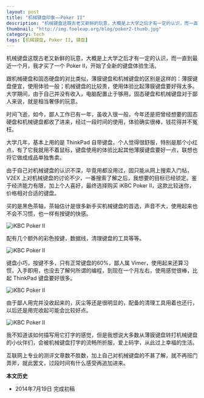 ```yaml
---
layout: post
title: "机械键盘印象——Poker II"
description: "机械键盘这既古老又新鲜的玩意，大概是上大学之后才有一定的认识，而一直到最近一个月，我才买了一个 Poker II，开始了全新的键盘体验生活。"
thumbnail: "http://img.fooleap.org/blog/poker2-thumb.jpg"
category: tech
tags: [机械键盘, Poker II, 键盘]
---
```


机械键盘这既古老又新鲜的玩意，大概是上大学之后才有一定的认识，而一直到最近一个月，我才买了一个 Poker II，开始了全新的键盘体验生活。

跟机械硬盘和固态硬盘的对比类似，薄膜键盘和机械键盘的区别是这样的：薄膜键盘便宜，使用体验一般；机械键盘的比较贵，使用体验比起薄膜键盘要好得太多。大学期间，由于自己并没有收入，电脑配置止于够用，固态硬盘和机械键盘对于鄙人来说，就是相当奢侈的玩意。

时间飞逝，如今，鄙人工作已有一年，虽收入很一般，今年还是把曾经想要的固态硬盘和机械键盘都收了进来，经过一段时间的使用，体验确实很棒，钱花得并不冤枉。

大学几年，基本上用的是 ThinkPad 自带键盘，个人觉得很舒服，特别是那个小红点，有了它我就用不着鼠标，键盘使用的体验比起其他薄膜键盘要好一点，联想也将它做成成品单独售卖。

由于自己对机械键盘的认识不深，毕竟用都没用过，固只能从网上搜索入门帖，V2EX 上对机械键盘的讨论不少，一番搜索了解之后，我想要的目标已经锁定。鉴于经济能力有限，加上个人喜好，最终选择购买 iKBC Poker II，这款比较迷你，价格相对合适的键盘。

买的是黑色茶轴，茶轴估计是很多新手买机械键盘的首选，声音不大，使用起来也不会不习惯，也一样有按键的快感。

![iKBC Poker II](http://img.fooleap.org/blog/poker2-1.jpg)

配有几个额外的彩色按键，数据线，清理键盘的工具等等。

![iKBC Poker II](http://img.fooleap.org/blog/poker2-2.jpg)

键盘小巧，按键不多，只有正常键盘的60%，鄙人属 Vimer，使用起来还算习惯，入手即用，也没去了解何所谓的编程，到现在一个月左右，使用感觉很棒，比起 ThinkPad 键盘要好很多。

![iKBC Poker II](http://img.fooleap.org/blog/poker2-3.jpg)

由于鄙人用完并没收起来的，灰尘等还是很明显的，配备的清理工具用着也还行，以后还是用完收起可能会比较好点。

![iKBC Poker II](http://img.fooleap.org/blog/poker2-4.jpg)

我不知道该如何描写用它打字的感觉，但是我想说大多数从薄膜键盘转打机械键盘的小伙伴们，会被机械键盘打字的流畅所折服，爱上码字，从此过上幸福的生活。

互联网上专业的测评文章数不胜数，加上自己对机械键盘的不甚了解，就不再班门弄斧，就此罢文，过段时间有什么感受再追加进来。

**本文历史**

* 2014年7月19日 完成初稿 
